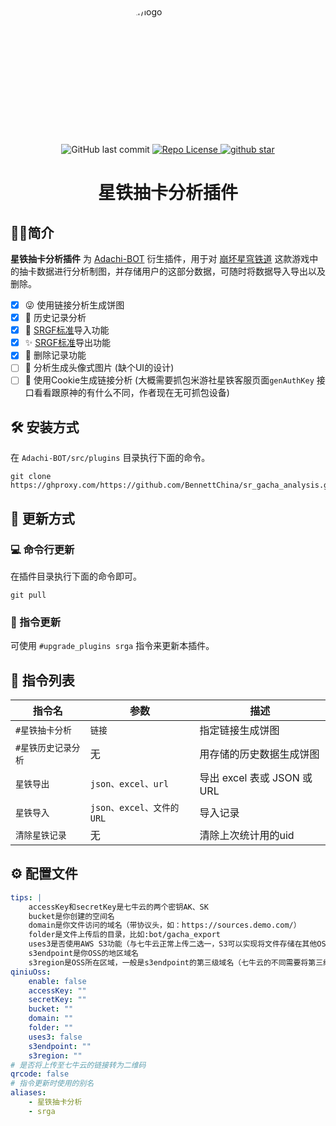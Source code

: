 <div style="width:200px;height:200px;overflow:hidden;border-radius:50%;margin: 50px auto 20px;">
    <img src="https://source.hibennett.cn/upic/CvANUM1685098381610.png" alt="avatar/logo" style="width:auto;height:auto;">
</div>
<div align="center">
    <img alt="GitHub last commit" src="https://img.shields.io/github/last-commit/BennettChina/sr_gacha_analysis">
    <a target="_blank" href="https://raw.githubusercontent.com/BennettChina/sr_gacha_analysis/master/LICENSE">
		<img alt="Repo License" src="https://img.shields.io/github/license/BennettChina/sr_gacha_analysis">
	</a>
    <a target="_blank" href='https://github.com/BennettChina/sr_gacha_analysis/stargazers'>
		<img src="https://img.shields.io/github/stars/BennettChina/sr_gacha_analysis.svg?logo=github" alt="github star"/>
	</a>
</div>

<h1 align="center">星铁抽卡分析插件</h1>

## 🧑‍💻简介

**星铁抽卡分析插件** 为 [Adachi-BOT](https://github.com/SilveryStar/Adachi-BOT)
衍生插件，用于对 [崩坏星穹铁道](https://sr.mihoyo.com/)
这款游戏中的抽卡数据进行分析制图，并存储用户的这部分数据，可随时将数据导入导出以及删除。

- [x] 😜 使用链接分析生成饼图
- [x] 🥳 历史记录分析
- [x] 🎉 [SRGF标准](https://uigf.org/zh/standards/SRGF.html)导入功能
- [x] ✨ [SRGF标准](https://uigf.org/zh/standards/SRGF.html)导出功能
- [x] 🤪 删除记录功能
- [ ] 📆 分析生成头像式图片 (缺个UI的设计)
- [ ] 🧐 使用Cookie生成链接分析 (大概需要抓包米游社星铁客服页面`genAuthKey`
  接口看看跟原神的有什么不同，作者现在无可抓包设备)

## 🛠️ 安装方式

在 `Adachi-BOT/src/plugins` 目录执行下面的命令。

```shell
git clone https://ghproxy.com/https://github.com/BennettChina/sr_gacha_analysis.git
```

## 🎁 更新方式

### 💻 命令行更新

在插件目录执行下面的命令即可。

```shell
git pull
```

### 📱 指令更新

可使用 `#upgrade_plugins srga` 指令来更新本插件。

## 🧰 指令列表

| 指令名         | 参数                   | 描述                     |
|-------------|----------------------|------------------------|
| `#星铁抽卡分析`   | `链接`                 | 指定链接生成饼图               |
| `#星铁历史记录分析` | 无                    | 用存储的历史数据生成饼图           |
| `星铁导出`      | `json、excel、url`     | 导出 excel 表或 JSON 或 URL |
| `星铁导入`      | `json、excel、文件的URL ` | 导入记录                   |
| `清除星铁记录`    | 无                    | 清除上次统计用的uid            |

## ⚙️ 配置文件

```yaml
tips: |
    accessKey和secretKey是七牛云的两个密钥AK、SK
    bucket是你创建的空间名
    domain是你文件访问的域名（带协议头，如：https://sources.demo.com/）
    folder是文件上传后的目录，比如:bot/gacha_export
    uses3是否使用AWS S3功能（与七牛云正常上传二选一，S3可以实现将文件存储在其他OSS）
    s3endpoint是你OSS的地区域名
    s3region是OSS所在区域，一般是s3endpoint的第三级域名（七牛云的不同需要将第三级域名中的s3-去掉）
qiniuOss:
    enable: false
    accessKey: ""
    secretKey: ""
    bucket: ""
    domain: ""
    folder: ""
    uses3: false
    s3endpoint: ""
    s3region: ""
# 是否将上传至七牛云的链接转为二维码
qrcode: false
# 指令更新时使用的别名
aliases:
    - 星铁抽卡分析
    - srga 
```
